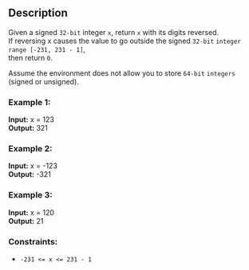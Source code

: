 ## Description

Given a signed `32-bit` integer `x`, return `x` with its digits reversed.  
If reversing x causes the value to go outside the signed `32-bit` `integer range [-231, 231 - 1]`,  
then return `0`.

Assume the environment does not allow you to store `64-bit` `integers` (signed or unsigned).

### Example 1:

**Input:** x = 123  
**Output:** 321  

### Example 2:

**Input:** x = -123  
**Output:** -321  

### Example 3:

**Input:** x = 120  
**Output:** 21  

### Constraints:

- `-231 <= x <= 231 - 1`